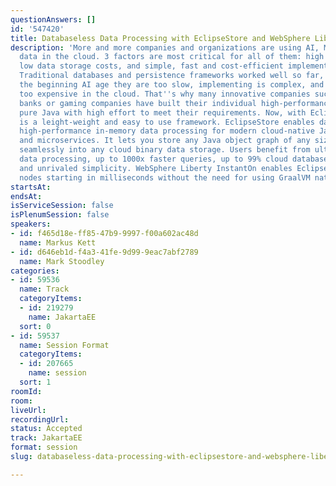 ```yaml
---
questionAnswers: []
id: '547420'
title: Databaseless Data Processing with EclipseStore and WebSphere Liberty InstantOn
description: 'More and more companies and organizations are using AI, ML, VR and big
  data in the cloud. 3 factors are most critical for all of them: high performance,
  low data storage costs, and simple, fast and cost-efficient implementation and maintenance.
  Traditional databases and persistence frameworks worked well so far, however for
  the beginning AI age they are too slow, implementing is complex, and databases are
  too expensive in the cloud. That''s why many innovative companies such as online
  banks or gaming companies have built their individual high-performance systems with
  pure Java with high effort to meet their requirements. Now, with EclipseStore there
  is a leight-weight and easy to use framework. EclipseStore enables databaseless
  high-performance in-memory data processing for modern cloud-native Java applications
  and microservices. It lets you store any Java object graph of any size and complexity
  seamlessly into any cloud binary data storage. Users benefit from ultra-fast in-memory
  data processing, up to 1000x faster queries, up to 99% cloud database cost savings,
  and unrivaled simplicity. WebSphere Liberty InstantOn enables EclipseStore cluster
  nodes starting in milliseconds without the need for using GraalVM native images. '
startsAt: 
endsAt: 
isServiceSession: false
isPlenumSession: false
speakers:
- id: f465d18e-ff85-47b9-9997-f00a602ac48d
  name: Markus Kett
- id: d646eb1d-f4a3-41fe-9d99-9eac7abf2789
  name: Mark Stoodley
categories:
- id: 59536
  name: Track
  categoryItems:
  - id: 219279
    name: JakartaEE
  sort: 0
- id: 59537
  name: Session Format
  categoryItems:
  - id: 207665
    name: session
  sort: 1
roomId: 
room: 
liveUrl: 
recordingUrl: 
status: Accepted
track: JakartaEE
format: session
slug: databaseless-data-processing-with-eclipsestore-and-websphere-liberty-instanton

---
```

